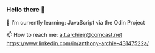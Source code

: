 ### Hello there 👋

<!--
**aarchie1/aarchie1** is a ✨ _special_ ✨ repository because its `README.md` (this file) appears on your GitHub profile.

Here are some ideas to get you started:

 🔭 I’m currently working on ...
 🌱 I’m currently learning ...
 👯 I’m looking to collaborate on ...
 🤔 I’m looking for help with ...
 💬 Ask me about ...
 📫 How to reach me: ...
 😄 Pronouns: ...
 ⚡ Fun fact: ...
-->


 🌱 I’m currently learning: JavaScript via the Odin Project
 
 📫 How to reach me: 
a.t.archiejr@comcast.net 
https://www.linkedin.com/in/anthony-archie-43147522a/
